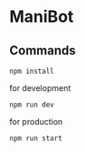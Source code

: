 # ManiBot
## Commands
```
npm install
```
for development
```
npm run dev
```
for production
```
npm run start
```
